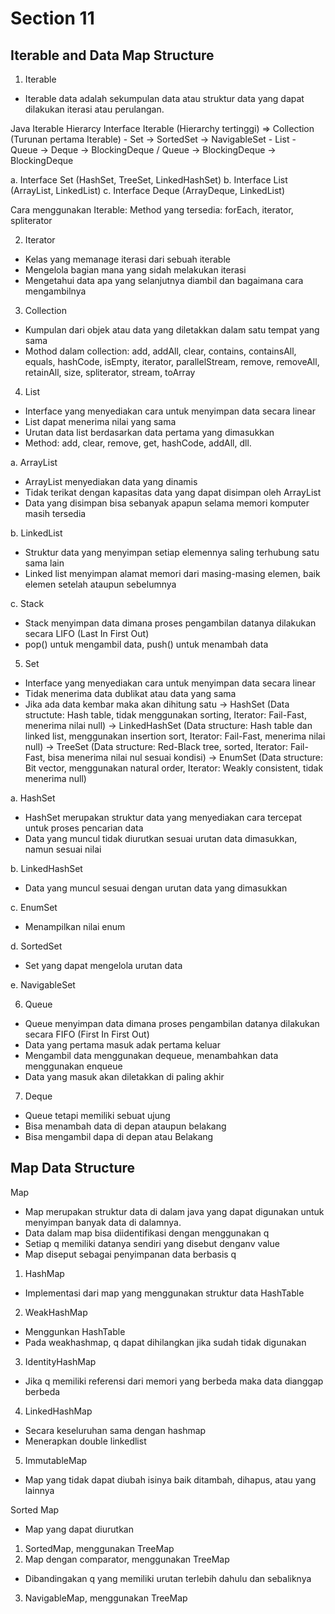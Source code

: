 # Section 11

## Iterable and Data Map Structure

1. Iterable
- Iterable data adalah sekumpulan data atau struktur data yang dapat dilakukan iterasi atau perulangan.

Java Iterable Hierarcy Interface
Iterable (Hierarchy tertinggi)
=> Collection (Turunan pertama Iterable)
	   - Set -> SortedSet -> NavigableSet
	   - List
	   - Queue -> Deque -> BlockingDeque / Queue -> BlockingDeque -> BlockingDeque

a. Interface Set (HashSet, TreeSet, LinkedHashSet)
b. Interface List (ArrayList, LinkedList)
c. Interface Deque (ArrayDeque, LinkedList)

Cara menggunakan Iterable:
Method yang tersedia: forEach, iterator, spliterator

2. Iterator
- Kelas yang memanage iterasi dari sebuah iterable
- Mengelola bagian mana yang sidah melakukan iterasi
- Mengetahui data apa yang selanjutnya diambil dan bagaimana cara mengambilnya

3. Collection
- Kumpulan dari objek atau data yang diletakkan dalam satu tempat yang sama
- Mothod dalam collection: add, addAll, clear, contains, containsAll, equals, hashCode, isEmpty, iterator, parallelStream, remove, removeAll, retainAll, size, spliterator, stream, toArray

4. List
- Interface yang menyediakan cara untuk menyimpan data secara linear
- List dapat menerima nilai yang sama
- Urutan data list berdasarkan data pertama yang dimasukkan
- Method: add, clear, remove, get, hashCode, addAll, dll.

a. ArrayList
- ArrayList menyediakan data yang dinamis
- Tidak terikat dengan kapasitas data yang dapat disimpan oleh ArrayList
- Data yang disimpan bisa sebanyak apapun selama memori komputer masih tersedia

b. LinkedList
- Struktur data yang menyimpan setiap elemennya  saling terhubung satu sama lain
- Linked list menyimpan alamat memori dari masing-masing elemen, baik elemen setelah ataupun sebelumnya

c. Stack
- Stack menyimpan data dimana proses pengambilan datanya dilakukan secara LIFO (Last In First Out)
- pop() untuk mengambil data, push() untuk menambah data

5. Set
- Interface yang menyediakan cara untuk menyimpan data secara linear
- Tidak menerima data dublikat atau data yang sama
- Jika ada data kembar maka akan dihitung satu
-> HashSet (Data structute: Hash table, tidak menggunakan sorting, Iterator: Fail-Fast, menerima nilai null)
-> LinkedHashSet (Data structure: Hash table dan linked list, menggunakan insertion sort, Iterator: Fail-Fast, menerima nilai null)
-> TreeSet (Data structure: Red-Black tree, sorted, Iterator: Fail-Fast, bisa menerima nilai nul sesuai kondisi)
-> EnumSet (Data structure: Bit vector, menggunakan natural order, Iterator: Weakly consistent, tidak menerima null)

a. HashSet
- HashSet merupakan struktur data yang menyediakan cara tercepat untuk proses pencarian data
- Data yang muncul tidak diurutkan sesuai urutan data dimasukkan, namun sesuai nilai

b. LinkedHashSet
- Data yang muncul sesuai dengan urutan data yang dimasukkan

c. EnumSet
- Menampilkan nilai enum

d. SortedSet
- Set yang dapat mengelola urutan data

e. NavigableSet

6. Queue
- Queue menyimpan data dimana proses pengambilan datanya dilakukan secara FIFO (First In First Out)
- Data yang pertama masuk adak pertama keluar
- Mengambil data menggunakan dequeue, menambahkan data menggunakan enqueue
- Data yang masuk akan diletakkan di paling akhir

7. Deque
- Queue tetapi memiliki sebuat ujung
- Bisa menambah data di depan ataupun belakang
- Bisa mengambil dapa di depan atau Belakang

## Map Data Structure

Map
- Map merupakan struktur data di dalam java yang dapat digunakan untuk menyimpan banyak data di dalamnya.
- Data dalam map bisa diidentifikasi dengan menggunakan q
- Setiap q memiliki datanya sendiri yang disebut denganv value
- Map diseput sebagai penyimpanan data berbasis q

1. HashMap
- Implementasi dari map yang menggunakan struktur data HashTable

2. WeakHashMap
- Menggunkan HashTable
- Pada weakhashmap, q dapat dihilangkan jika sudah tidak digunakan

3. IdentityHashMap
- Jika q memiliki referensi dari memori yang berbeda maka data dianggap berbeda

4. LinkedHashMap
- Secara keseluruhan sama dengan hashmap
- Menerapkan double linkedlist

5. ImmutableMap
- Map yang tidak dapat diubah isinya baik ditambah, dihapus, atau yang lainnya


Sorted Map
- Map yang dapat diurutkan

1. SortedMap, menggunakan TreeMap
2. Map dengan comparator, menggunakan TreeMap
- Dibandingakan q yang memiliki urutan terlebih dahulu dan sebaliknya
3. NavigableMap, menggunakan TreeMap
